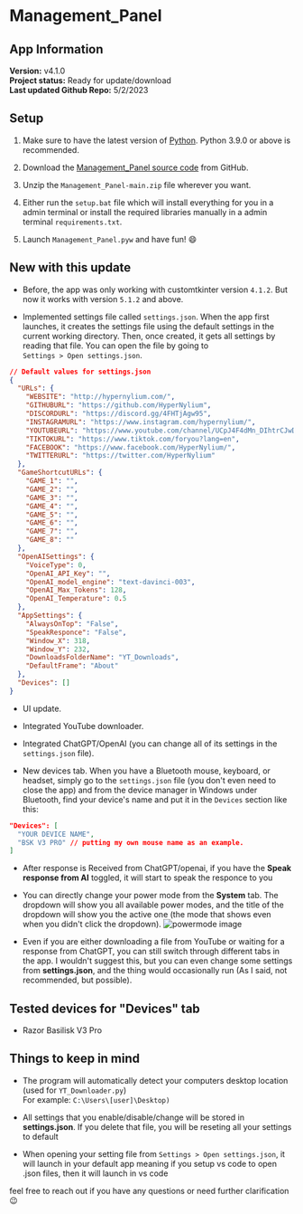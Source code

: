 

# Management_Panel

## App Information

**Version:** v4.1.0\
**Project status:** Ready for update/download\
**Last updated Github Repo:** 5/2/2023

## Setup

1. Make sure to have the latest version of [Python](https://www.python.org/downloads/). Python 3.9.0 or above is recommended.

2. Download the [Management_Panel source code](https://github.com/HyperNylium/Management_Panel/archive/refs/heads/main.zip) from GitHub.

3. Unzip the `Management_Panel-main.zip` file wherever you want.

4. Either run the `setup.bat` file which will install everything for you in a admin terminal or install the required libraries manually in a admin terminal `requirements.txt`.

5. Launch `Management_Panel.pyw` and have fun! 😄

## New with this update

- Before, the app was only working with customtkinter version `4.1.2`. But now it works with version `5.1.2` and above.

- Implemented settings file called `settings.json`. When the app first launches, it creates the settings file using the default settings in the current working directory. Then, once created, it gets all settings by reading that file. You can open the file by going to\
`Settings > Open settings.json`.
```json
// Default values for settings.json
{
  "URLs": {
    "WEBSITE": "http://hypernylium.com/",
    "GITHUBURL": "https://github.com/HyperNylium",
    "DISCORDURL": "https://discord.gg/4FHTjAgw95",
    "INSTAGRAMURL": "https://www.instagram.com/hypernylium/",
    "YOUTUBEURL": "https://www.youtube.com/channel/UCpJ4F4dMn_DIhtrCJwDUK2A",
    "TIKTOKURL": "https://www.tiktok.com/foryou?lang=en",
    "FACEBOOK": "https://www.facebook.com/HyperNylium/",
    "TWITTERURL": "https://twitter.com/HyperNylium"
  },
  "GameShortcutURLs": {
    "GAME_1": "",
    "GAME_2": "",
    "GAME_3": "",
    "GAME_4": "",
    "GAME_5": "",
    "GAME_6": "",
    "GAME_7": "",
    "GAME_8": ""
  },
  "OpenAISettings": {
    "VoiceType": 0,
    "OpenAI_API_Key": "",
    "OpenAI_model_engine": "text-davinci-003",
    "OpenAI_Max_Tokens": 128,
    "OpenAI_Temperature": 0.5
  },
  "AppSettings": {
    "AlwaysOnTop": "False",
    "SpeakResponce": "False",
    "Window_X": 318,
    "Window_Y": 232,
    "DownloadsFolderName": "YT_Downloads",
    "DefaultFrame": "About"
  },
  "Devices": []
}
```

- UI update.

- Integrated YouTube downloader.

- Integrated ChatGPT/OpenAI (you can change all of its settings in the `settings.json` file).

- New devices tab. When you have a Bluetooth mouse, keyboard, or headset, simply go to the `settings.json` file (you don't even need to close the app) and from the device manager in Windows under Bluetooth, find your device's name and put it in the `Devices` section like this:

```json
"Devices": [
  "YOUR DEVICE NAME",
  "BSK V3 PRO" // putting my own mouse name as an example.
] 
```

- After response is Received from ChatGPT/openai, if you have the **Speak response from AI** toggled, it will start to speak the responce to you

- You can directly change your power mode from the **System** tab. The dropdown will show you all available power modes, and the title of the dropdown will show you the active one (the mode that shows even when you didn't click the dropdown).
![powermode image](https://raw.githubusercontent.com/HyperNylium/Management_Panel/main/assets/Help/powermode.png)

- Even if you are either downloading a file from YouTube or waiting for a response from ChatGPT, you can still switch through different tabs in the app. I wouldn't suggest this, but you can even change some settings from **settings.json**, and the thing would occasionally run (As I said, not recommended, but possible).

## Tested devices for "Devices" tab

- Razor Basilisk V3 Pro


## Things to keep in mind
- The program will automatically detect your computers desktop location (used for `YT_Downloader.py`)<br> For example: `C:\Users\[user]\Desktop)`

- All settings that you enable/disable/change will be stored in **settings.json**. If you delete that file, you will be reseting all your settings to default

- When opening your setting file from `Settings > Open settings.json`, it will launch in your default app meaning if you setup vs code to open .json files, then it will launch in vs code

feel free to reach out if you have any questions or need further clarification 😉
